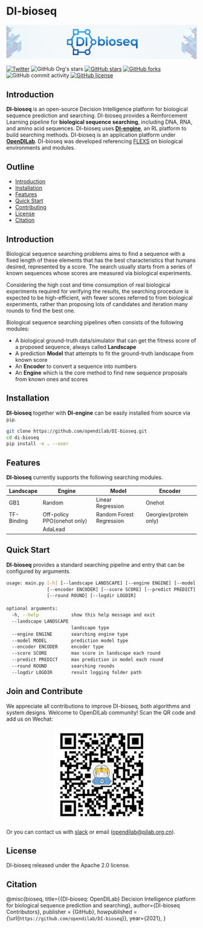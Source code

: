# DI-bioseq

<img src="./docs/figs/di-bioseq_banner.png" alt="icon"/>

[![Twitter](https://img.shields.io/twitter/url?style=social&url=https%3A%2F%2Ftwitter.com%2Fopendilab)](https://twitter.com/opendilab)
![GitHub Org's stars](https://img.shields.io/github/stars/opendilab)
[![GitHub stars](https://img.shields.io/github/stars/opendilab/DI-bioseq)](https://github.com/opendilab/DI-bioseq/stargazers)
[![GitHub forks](https://img.shields.io/github/forks/opendilab/DI-bioseq)](https://github.com/opendilab/DI-bioseq/network)
![GitHub commit activity](https://img.shields.io/github/commit-activity/m/opendilab/DI-bioseq)
[![GitHub license](https://img.shields.io/github/license/opendilab/DI-bioseq)](https://github.com/opendilab/DI-bioseq/blob/master/LICENSE)

## Introduction

**DI-bioseq** is an open-source Decision Intelligence platform for biological sequence prediction and searching.
DI-bioseq provides a Reinforcement Learning pipeline for **biological sequence searching**, including DNA, RNA, and amino acid sequences.
DI-bioseq uses [**DI-engine**](https://github.com/opendilab/DI-engine), an RL platform to build searching methods. 
DI-bioseq is an application platform under [**OpenDILab**](http://opendilab.org/).
DI-bioseq was developed referencing [FLEXS](https://github.com/samsinai/FLEXS) on biological environments and modules.

## Outline

  - [Introduction](#introduction)
  - [Installation](#installation)
  - [Features](#features)
  - [Quick Start](#quick-start)
  - [Contributing](#contributing)
  - [License](#license)
  - [Citation](#citation)

## Introduction

Biological sequence searching problems aims to find a sequence with a fixed length of these elements that has the best characteristics that humans desired, represented by a score. The search usually starts from a series of known sequences whose scores are measured via biological experiments.

Considering the high cost and time consumption of real biological experiments required for verifying the results, the searching procedure is expected to be high-efficient, with fewer scores referred to from biological experiments, rather than proposing lots of candidates and iteration many rounds to find the best one.

Biological sequence searching pipelines often consists of the following modules:

- A biological ground-truth data/simulator that can get the fitness score of a proposed sequence, always called **Landscape**
- A prediction **Model** that attempts to fit the ground-truth landscape from known score
- An **Encoder** to convert a sequence into numbers
- An **Engine** which is the core method to find new sequence proposals from known ones and scores

## Installation

**DI-bioseq** together with **DI-engine** can be easily installed from source via `pip`.

```bash
git clone https://github.com/opendilab/DI-bioseq.git
cd di-bioseq
pip install -e . --user
```

## Features

**DI-bioseq** currently supports the following searching modules.

|  Landscape   | Engine  |  Model  |  Encoder  |  
|  ----  | ----  |  ----  |  ----  |
| GB1  |  Random |  Linear Regression  |   Onehot  |
| TF-Binding  |  Off-policy PPO(onehot only)  |    Random Forest Regression   |   Georgiev(protein only)   |
|  | AdaLead |  |  |

## Quick Start

**DI-bioseq** provides a standard searching pipeline and entry that can be configured by arguments.

```bash
usage: main.py [-h] [--landscape LANDSCAPE] [--engine ENGINE] [--model MODEL]
               [--encoder ENCODER] [--score SCORE] [--predict PREDICT]
               [--round ROUND] [--logdir LOGDIR]

optional arguments:
  -h, --help            show this help message and exit
  --landscape LANDSCAPE
                        landscape type
  --engine ENGINE       searching engine type
  --model MODEL         prediction model type
  --encoder ENCODER     encoder type
  --score SCORE         max score in landscape each round
  --predict PREDICT     max prediction in model each round
  --round ROUND         searching rounds
  --logdir LOGDIR       result logging folder path
```

## Join and Contribute

We appreciate all contributions to improve DI-bioseq, both algorithms and system designs. Welcome to OpenDILab community! Scan the QR code and add us on Wechat:

<div align=center><img width="250" height="250" src="./docs/figs/qr.png" alt="qr"/></div>

Or you can contact us with [slack](https://opendilab.slack.com/join/shared_invite/zt-v9tmv4fp-nUBAQEH1_Kuyu_q4plBssQ#/shared-invite/email) or email (opendilab@pjlab.org.cn).


## License

DI-bioseq released under the Apache 2.0 license.

## Citation

@misc{bioseq,
    title={{DI-bioseq: OpenDILab} Decision Intelligence platform for biological sequence prediction and searching},
    author={DI-bioseq Contributors},
    publisher = {GitHub},
    howpublished = {\url{`https://github.com/opendilab/DI-bioseq`}},
    year={2021},
}
